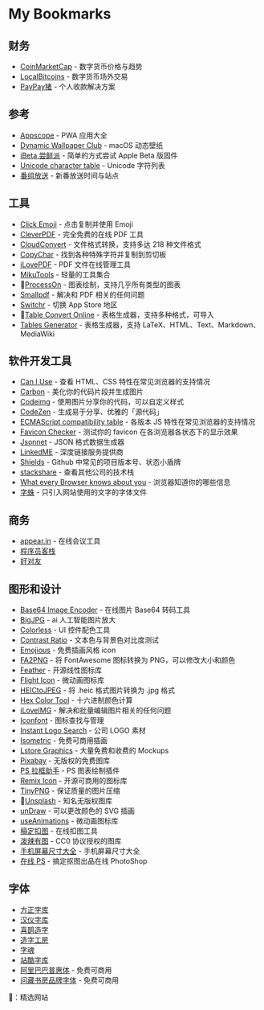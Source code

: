 # My Bookmarks
## 财务
- [CoinMarketCap](https://coinmarketcap.com) - 数字货币价格与趋势
- [LocalBitcoins](https://localbitcoins.com/) - 数字货币场外交易
- [PayPay猪](https://paypayzhu.com) - 个人收款解决方案

## 参考
- [Appscope](https://appsco.pe/) - PWA 应用大全
- [Dynamic Wallpaper Club](https://dynamicwallpaper.club/) - macOS 动态壁纸
- [iBeta 尝鲜派](https://ibeta.me/) - 简单的方式尝试 Apple Beta 版固件
- [Unicode character table](https://unicode-table.com/en/) - Unicode 字符列表
- [番组放送](https://bgmlist.com/) - 新番放送时间与站点

## 工具
- [Click Emoji](https://www.clickemoji.com/) - 点击复制并使用 Emoji
- [CleverPDF](https://www.cleverpdf.com/cn) - 完全免费的在线 PDF 工具
- [CloudConvert](https://cloudconvert.com) - 文件格式转换，支持多达 218 种文件格式
- [CopyChar](http://copychar.cc/popular) - 找到各种特殊字符并复制到剪切板
- [iLovePDF](https://www.ilovepdf.com/zh_cn) - PDF 文件在线管理工具
- [MikuTools](https://miku.tools/) - 轻量的工具集合
- 🌟[ProcessOn](https://www.processon.com/) - 图表绘制，支持几乎所有类型的图表
- [Smallpdf](https://smallpdf.com/cn) - 解决和 PDF 相关的任何问题
- [Switchr](http://switchr.imagility.io/) - 切换 App Store 地区
- 🌟[Table Convert Online](https://tableconvert.com/) - 表格生成器，支持多种格式，可导入
- [Tables Generator](https://www.tablesgenerator.com) - 表格生成器，支持 LaTeX、HTML、Text、Markdown、MediaWiki

## 软件开发工具
- [Can I Use](https://caniuse.com/) - 查看 HTML、CSS 特性在常见浏览器的支持情况
- [Carbon](https://carbon.now.sh) - 美化你的代码片段并生成图片
- [Codeimg](https://codeimg.io/) - 使用图片分享你的代码，可以自定义样式
- [CodeZen](http://codezen.rishimohan.me/) - 生成易于分享、优雅的「源代码」
- [ECMAScript compatibility table](http://kangax.github.io/compat-table/es6/) - 各版本 JS 特性在常见浏览器的支持情况
- [Favicon Checker](http://www.colinkeany.com/favicon-checker/) - 测试你的 favicon 在各浏览器各状态下的显示效果
- [Jsonnet](https://jsonnet.org/) - JSON 格式数据生成器
- [LinkedME](https://www.linkedme.cc/index.html) - 深度链接服务提供商
- [Shields](https://shields.io/) - Github 中常见的项目版本号、状态小盾牌
- [stackshare](https://stackshare.io/) - 查看其他公司的技术栈
- [What every Browser knows about you](http://webkay.robinlinus.com/) - 浏览器知道你的哪些信息
- [字蛛](http://font-spider.org/) - 只引入网站使用的文字的字体文件

## 商务
- [appear.in](https://appear.in/) - 在线会议工具
- [程序员客栈](https://www.proginn.com/)
- [好对友](https://ourwork.nework360.com/)

## 图形和设计
- [Base64 Image Encoder](https://www.base64-image.de/) - 在线图片 Base64 转码工具
- [BigJPG](http://bigjpg.com/zh) - ai 人工智能图片放大
- [Colorless](https://colorless.app/) - UI 控件配色工具
- [Contrast Ratio](https://contrast-ratio.com/) - 文本色与背景色对比度测试
- [Emojious](https://www.emojious.com/) - 免费插画风格 icon
- [FA2PNG](http://fa2png.io/) - 将 FontAwesome 图标转换为 PNG，可以修改大小和颜色
- [Feather](https://feathericons.com/) - 开源线性图标库
- [Flight Icon](https://www.flighticon.co/) - 微动画图标库
- [HEICtoJPEG](https://heictojpg.com/) - 将 .heic 格式图片转换为 .jpg 格式
- [Hex Color Tool](https://www.cssfontstack.com/oldsites/hexcolortool/) - 十六进制颜色计算
- [iLoveIMG](https://www.iloveimg.com/zh-cn) - 解决和批量编辑图片相关的任何问题
- [Iconfont](http://www.iconfont.cn/) - 图标查找与管理
- [Instant Logo Search](http://instantlogosearch.com) - 公司 LOGO 素材
- [Isometric](https://isometric.online/) - 免费可商用插画
- [Lstore Graphics](https://www.ls.graphics/) - 大量免费和收费的 Mockups
- [Pixabay](https://pixabay.com/) - 无版权的免费图库
- [PS 拉框助手](https://pslkzs.com/) - PS 图表绘制插件
- [Remix Icon](https://remixicon.com/) - 开源可商用的图标库
- [TinyPNG](https://tinypng.com/) - 保证质量的图片压缩
- 🌟[Unsplash](https://unsplash.com/) - 知名无版权图库
- [unDraw](http://undraw.co/illustrations) - 可以更改颜色的 SVG 插画
- [useAnimations](https://useanimations.com/) - 微动画图标库
- [稿定扣图](https://www.gaoding.com/koutu) - 在线扣图工具
- [泼辣有图](http://www.polayoutu.com/collections) - CC0 协议授权的图库
- [手机屏幕尺寸大全](https://uiiiuiii.com/screen/index.htm) - 手机屏幕尺寸大全
- [在线 PS](https://ps.gaoding.com/) - 搞定抠图出品在线 PhotoShop

## 字体
- [方正字库](http://www.foundertype.com/)
- [汉仪字库](https://www.hanyi.com.cn/)
- [喜鹊造字](https://shop110631460.taobao.com/)
- [造字工房](http://www.makefont.com/)
- [字魂](https://izihun.com/)
- [站酷字库](https://www.zcool.com.cn/special/zcoolfonts/)
- [阿里巴巴普惠体](https://ics.alibaba.com/font/alibaba-sans) - 免费可商用
- [问藏书房品牌字体](http://www.wencang.com/font.jsp) - 免费可商用

🌟：精选网站
